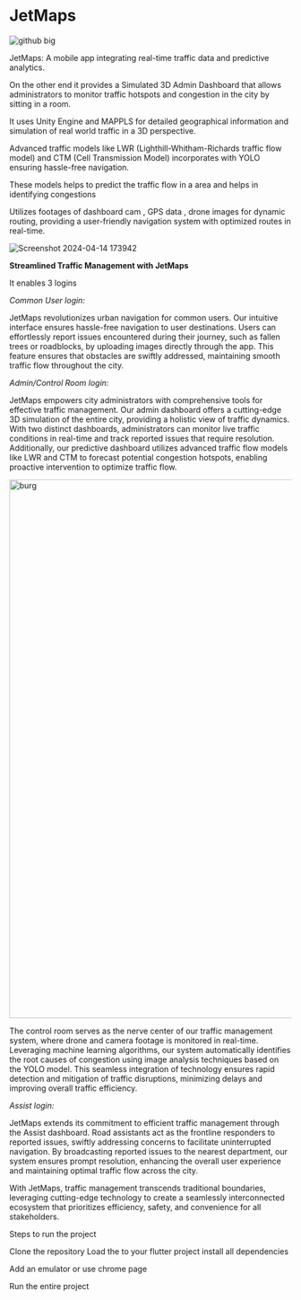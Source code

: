# JetMaps

![github big](https://github.com/Dhanushprasana/JetMaps/assets/107683252/d53dbf19-ae52-4e78-a048-fc151d2aeabd)



JetMaps: A mobile app integrating real-time traffic data and predictive analytics.

On the other end it provides a Simulated 3D Admin Dashboard that allows administrators to monitor traffic hotspots and congestion in the city by sitting in  a room.

It uses Unity Engine and MAPPLS for detailed geographical information and simulation of real world traffic in a 3D perspective.

Advanced traffic models like LWR (Lighthill-Whitham-Richards traffic flow model) and CTM (Cell Transmission Model) incorporates with YOLO ensuring hassle-free navigation.

These models helps to predict the traffic flow in a area and helps in identifying congestions

Utilizes footages of dashboard cam , GPS data , drone images for dynamic routing, providing a user-friendly navigation system with optimized routes in real-time.

![Screenshot 2024-04-14 173942](https://github.com/Dhanushprasana/JetMaps/assets/107683252/f631b790-d143-4963-962a-222650f18b3e)



**Streamlined Traffic Management with JetMaps**

It enables 3 logins

*Common User login:*

JetMaps revolutionizes urban navigation for common users. Our intuitive interface ensures hassle-free navigation to user destinations. Users can effortlessly report issues encountered during their journey, such as fallen trees or roadblocks, by uploading images directly through the app. This feature ensures that obstacles are swiftly addressed, maintaining smooth traffic flow throughout the city.


*Admin/Control Room login:*

JetMaps empowers city administrators with comprehensive tools for effective traffic management. Our admin dashboard offers a cutting-edge 3D simulation of the entire city, providing a holistic view of traffic dynamics. With two distinct dashboards, administrators can monitor live traffic conditions in real-time and track reported issues that require resolution. Additionally, our predictive dashboard utilizes advanced traffic flow models like LWR and CTM to forecast potential congestion hotspots, enabling proactive intervention to optimize traffic flow.

<img width="960" alt="burg" src="https://github.com/Dhanushprasana/JetMaps/assets/107683252/b746b023-6608-4a65-a5cf-1732ccf306fc">


The control room serves as the nerve center of our traffic management system, where drone and camera footage is monitored in real-time. Leveraging machine learning algorithms, our system automatically identifies the root causes of congestion using image analysis techniques based on the YOLO model. This seamless integration of technology ensures rapid detection and mitigation of traffic disruptions, minimizing delays and improving overall traffic efficiency.

*Assist login:*

JetMaps extends its commitment to efficient traffic management through the Assist dashboard. Road assistants act as the frontline responders to reported issues, swiftly addressing concerns to facilitate uninterrupted navigation. By broadcasting reported issues to the nearest department, our system ensures prompt resolution, enhancing the overall user experience and maintaining optimal traffic flow across the city.

With JetMaps, traffic management transcends traditional boundaries, leveraging cutting-edge technology to create a seamlessly interconnected ecosystem that prioritizes efficiency, safety, and convenience for all stakeholders.



Steps to run the project

Clone the repository
Load the to your flutter project 
install all dependencies

Add an emulator 
or 
use chrome page

Run the entire project

 
